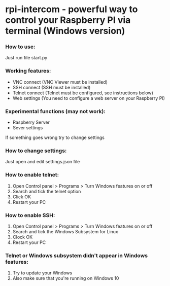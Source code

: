 # rpi-intercom - powerful way to control your Raspberry PI via terminal (Windows version)

### How to use:

Just run file start.py

### Working features:

- VNC connect (VNC Viewer must be installed)
- SSH connect (SSH must be installed)
- Telnet connect (Telnet must be configured, see instructions below)
- Web settings (You need to configure a web server on your Raspberry PI)

### Experimental functions (may not work):

- Raspberry Server
- Sever settings

If something goes wrong try to change settings

### How to change settings:

Just open and edit settings.json file

### How to enable telnet:

1) Open Control panel > Programs > Turn Windows features on or off
2) Search and tick the telnet option
3) Click OK
4) Restart your PC

### How to enable SSH:

1) Open Control panel > Programs > Turn Windows features on or off
2) Search and tick the Windows Subsystem for Linux
3) Clock OK
4) Restart your PC

### Telnet or Windows subsystem didn't appear in Windows features:

1) Try to update your Windows
2) Also make sure that you're running on Windows 10
